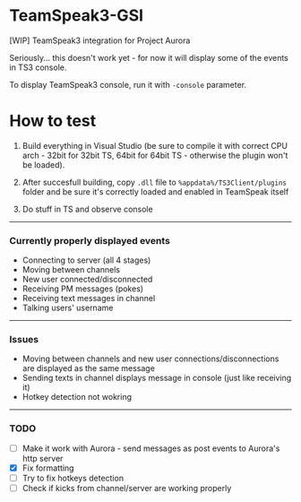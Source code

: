 # TeamSpeak3-GSI
[WIP] TeamSpeak3 integration for Project Aurora


Seriously... this doesn't work yet - for now it will display some of the events in TS3 console.

To display TeamSpeak3 console, run it with ``-console`` parameter.

# How to test
1. Build everything in Visual Studio (be sure to compile it with correct CPU arch - 32bit for 32bit TS, 64bit for 64bit TS - otherwise the plugin won't be loaded).

2. After succesfull building, copy ``.dll`` file to ``%appdata%/TS3Client/plugins`` folder and be sure it's correctly loaded and enabled in TeamSpeak itself

3. Do stuff in TS and observe console


-----
### Currently properly displayed events
* Connecting to server (all 4 stages)
* Moving between channels
* New user connected/disconnected
* Receiving PM messages (pokes)
* Receiving text messages in channel
* Talking users' username
-----

### Issues
* Moving between channels and new user connections/disconnections are displayed as the same message
* Sending texts in channel displays message in console (just like receiving it)
* Hotkey detection not wokring
-----

### TODO
- [ ] Make it work with Aurora - send messages as post events to Aurora's http server
- [x] Fix formatting
- [ ] Try to fix hotkeys detection
- [ ] Check if kicks from channel/server are working properly
